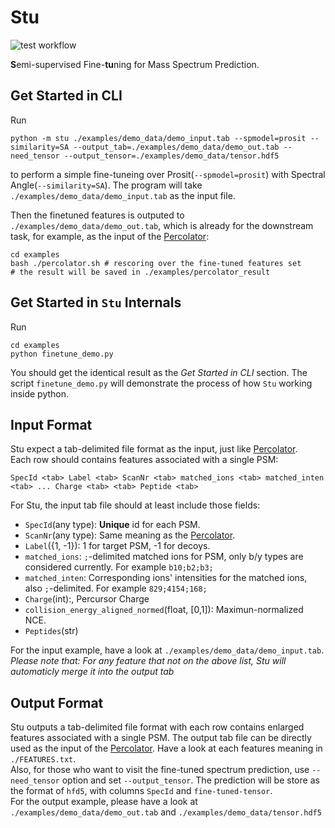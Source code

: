 # Stu
![test workflow](https://github.com/gusye1234/StuMS/actions/workflows/main.yml/badge.svg)


**S**emi-supervised Fine-**tu**ning for Mass Spectrum Prediction.

## Get Started in CLI
Run
```shell
python -m stu ./examples/demo_data/demo_input.tab --spmodel=prosit --similarity=SA --output_tab=./examples/demo_data/demo_out.tab --need_tensor --output_tensor=./examples/demo_data/tensor.hdf5
```
to perform a simple fine-tuneing over Prosit(`--spmodel=prosit`) with Spectral Angle(`--similarity=SA`). The program will take `./examples/demo_data/demo_input.tab` as the input file.   

Then the finetuned features is outputed to `./examples/demo_data/demo_out.tab`, which is already for the downstream task, for example, as the input of the [Percolator](https://github.com/percolator/percolator):
```shell
cd examples
bash ./percolator.sh # rescoring over the fine-tuned features set
# the result will be saved in ./examples/percolator_result
```

## Get Started in `Stu` Internals
Run
```shell
cd examples
python finetune_demo.py
```
You should get the identical result as the *Get Started in CLI* section. 
The script `finetune_demo.py` will demonstrate the process of how `Stu` working inside python.

## Input Format
Stu expect a tab-delimited file format as the input, just like [Percolator](https://github.com/percolator/percolator/wiki/Interface#pintsv-tab-delimited-file-format).   
Each row should contains features associated with a single PSM:
```
SpecId <tab> Label <tab> ScanNr <tab> matched_ions <tab> matched_inten <tab> ... Charge <tab> <tab> Peptide <tab>
```
For Stu, the input tab file should at least include those fields:
* `SpecId`(any type): **Unique** id for each PSM.
* `ScanNr`(any type): Same meaning as the [Percolator](https://github.com/percolator/percolator/wiki/Interface#pintsv-tab-delimited-file-format).
* `Label`({1, -1}): 1 for target PSM, -1 for decoys.
* `matched_ions`: `;`-delimited matched ions for PSM, only b/y types are considered currently. For example `b10;b2;b3;`
* `matched_inten`: Corresponding ions' intensities for the matched ions, also `;`-delimited. For example `829;4154;168;`
* `Charge`(int):, Percursor Charge 
* `collision_energy_aligned_normed`(float, [0,1]): Maximun-normalized NCE.
* `Peptides`(str)   

For the input example, have a look at `./examples/demo_data/demo_input.tab`.  
*Please note that: For any feature that not on the above list, Stu will automaticly merge it into the output tab*

## Output Format
Stu outputs a tab-delimited file format with each row contains enlarged features associated with a single PSM. The output tab file can be directly used as the input of the [Percolator](https://github.com/percolator/percolator). Have a look at each features meaning in `./FEATURES.txt`.  
Also, for those who want to visit the fine-tuned spectrum prediction, use `--need_tensor` option and set `--output_tensor`. The prediction will be store as the format of `hfd5`, with columns `SpecId` and `fine-tuned-tensor`.  
For the output example, please have a look at `./examples/demo_data/demo_out.tab` and `./examples/demo_data/tensor.hdf5`